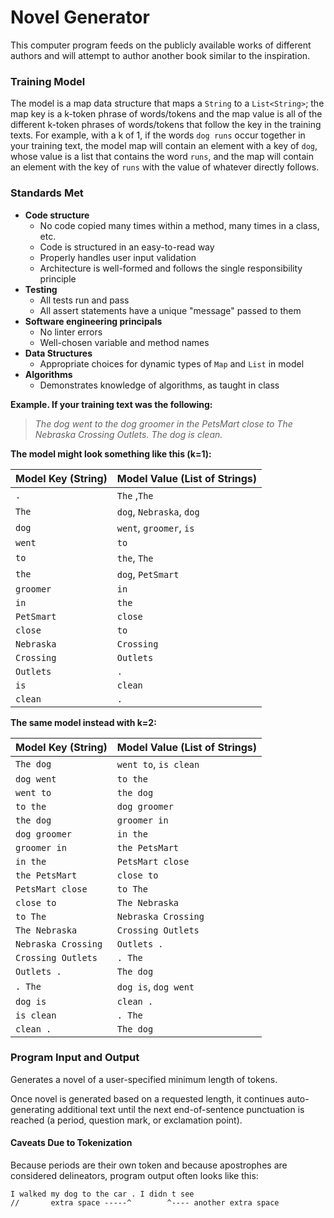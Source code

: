 # Novel Generator
This computer program feeds on the publicly available works of different authors and will attempt to author another book similar to the inspiration.

### Training Model

The model is a map data structure that maps a `String` to a `List<String>`; the map key is a k-token phrase of words/tokens and the map value is all of the different k-token phrases of words/tokens that follow the key in the training texts. For example, with a k of 1, if the words `dog runs` occur together in your training text, the model map will contain an element with a key of `dog`, whose value is a list that contains the word `runs`, and the map will contain an element with the key of `runs` with the value of whatever directly follows.

### Standards Met

- **Code structure**
    - No code copied many times within a method, many times in a class, etc.
    - Code is structured in an easy-to-read way
    - Properly handles user input validation
    - Architecture is well-formed and follows the single responsibility principle
- **Testing**
    - All tests run and pass
    - All assert statements have a unique "message" passed to them
- **Software engineering principals**
    - No linter errors
    - Well-chosen variable and method names
- **Data Structures**
    - Appropriate choices for dynamic types of `Map` and `List` in model
- **Algorithms**
    - Demonstrates knowledge of algorithms, as taught in class


**Example. If your training text was the following:**

> _The dog went to the dog groomer in the PetsMart close to The Nebraska Crossing Outlets. The dog is clean._

**The model might look something like this (k=1):**

Model Key (String)  | Model Value (List of Strings)
----------- | ------
`.`         | `The` ,`The`
`The`       | `dog`, `Nebraska`, `dog`
`dog`       | `went`, `groomer`, `is`
`went`      | `to`
`to`        | `the`, `The`
`the`       | `dog`, `PetSmart`
`groomer`   | `in`
`in`        | `the`
`PetSmart`  | `close`
`close`     | `to`
`Nebraska`  | `Crossing`
`Crossing`  | `Outlets`
`Outlets`   | `.`
`is`        | `clean`
`clean`     | `.`

**The same model instead with k=2:**

Model Key (String)  | Model Value (List of Strings)
------------------- | ------
`The dog`           | `went to`, `is clean`
`dog went`          | `to the`
`went to`           | `the dog`
`to the`            | `dog groomer`
`the dog`           | `groomer in`
`dog groomer`       | `in the`
`groomer in`        | `the PetsMart`
`in the`            | `PetsMart close`
`the PetsMart`      | `close to`
`PetsMart close`    | `to The`
`close to`          | `The Nebraska`
`to The`            | `Nebraska Crossing`
`The Nebraska`      | `Crossing Outlets`
`Nebraska Crossing` | `Outlets .`
`Crossing Outlets`  | `. The`
`Outlets .`         | `The dog`
`. The`             | `dog is`, `dog went`
`dog is`            | `clean .`
`is clean`          | `. The`
`clean .`           | `The dog`

### Program Input and Output

Generates a novel of a user-specified minimum length of tokens.

Once novel is generated based on a requested length, it continues auto-generating additional text until the next end-of-sentence punctuation is reached (a period, question mark, or exclamation point).


#### Caveats Due to Tokenization 

Because periods are their own token and because apostrophes are considered delineators, program output often looks like this:

```
I walked my dog to the car . I didn t see 
//       extra space -----^        ^---- another extra space  
```

